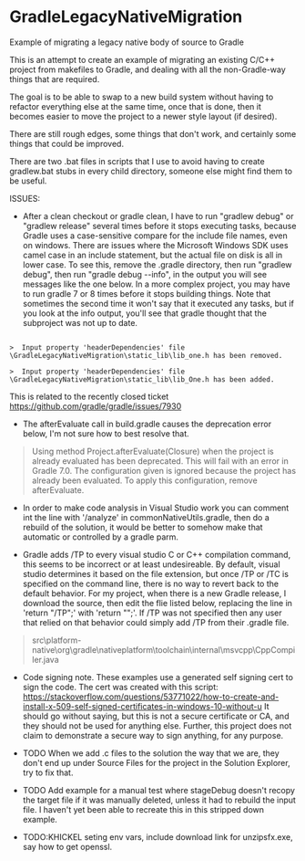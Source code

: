 # GradleLegacyNativeMigration
Example of migrating a legacy native body of source to Gradle

This is an attempt to create an example of migrating an existing C/C++ project from makefiles to Gradle, and dealing with all the non-Gradle-way things that are required.

The goal is to be able to swap to a new build system without having to refactor everything else at the same time, once that is done, then it becomes easier to move the project to a newer style layout (if desired).

There are still rough edges, some things that don't work, and certainly some things that could be improved.

There are two .bat files in scripts that I use to avoid having to create gradlew.bat stubs in every child directory, someone else might find them to be useful.

ISSUES:

* After a clean checkout or gradle clean, I have to run "gradlew debug" or "gradlew release" several times before it stops executing tasks, because Gradle
  uses a case-sensitive compare for the include file names, even on windows.
  There are issues where the Microsoft Windows SDK uses camel case in an include statement, but the actual file on disk is all in lower case.
  To see this, remove the .gradle directory, then run "gradlew debug", then run "gradle debug --info", in the output you will see messages like the one below. In a more complex project, you may have to run gradle 7 or 8 times before it stops building things.
  Note that sometimes the second time it won't say that it executed any tasks, but if you look at the info output, you'll see that gradle thought that the subproject  was not up to date.
```>Task ':subsystem_b:server_1:compileDebugCpp' is not up-to-date because:

>  Input property 'headerDependencies' file \GradleLegacyNativeMigration\static_lib\lib_one.h has been removed.

>  Input property 'headerDependencies' file \GradleLegacyNativeMigration\static_lib\lib_One.h has been added.

```
This is related to the recently closed ticket https://github.com/gradle/gradle/issues/7930


* The afterEvaluate call in build.gradle causes the deprecation error below, I'm not sure how to best resolve that.
>Using method Project.afterEvaluate(Closure) when the project is already evaluated has been deprecated. This will fail with an error in Gradle 7.0. The configuration given is ignored because the project has already been evaluated. To apply this configuration, remove afterEvaluate.

* In order to make code analysis in Visual Studio work you can comment int the line with '/analyze' in commonNativeUtils.gradle, then do a
  rebuild of the solution, it would be better to somehow make that automatic or controlled by a gradle parm.

* Gradle adds /TP to every visual studio C or C++ compilation command, this seems to be incorrect or  at least undesireable.
  By default, visual studio determines it based on the file extension, but once /TP or /TC is specified on the
  command line, there is no way to revert back to the default behavior.
  For my project, when there is a new Gradle release, I download the source,
  then edit the flie listed below, replacing the line in  'return "/TP";' with 'return "";'.
  If /TP was not specified then any user that relied on that behavior could
  simply add /TP from their .gradle file.
> src\platform-native\org\gradle\nativeplatform\toolchain\internal\msvcpp\CppCompiler.java

* Code signing note. These examples use a generated self signing cert to sign the code. The cert was created with this script: https://stackoverflow.com/questions/53771022/how-to-create-and-install-x-509-self-signed-certificates-in-windows-10-without-u
  It should go without saying, but this is not a secure certificate or CA, and they should not be used for anything else. Further, this project does not claim to demonstrate a secure way to sign anything, for any purpose.

* TODO When we add .c files to the solution the way that we are, they don't end up under Source Files for the project in the Solution Explorer, try to fix that.

* TODO Add example for a manual test where stageDebug doesn't recopy the target file if it was manually deleted, unless it had to rebuild the input file. I haven't yet been able to recreate this in this stripped down example.


* TODO:KHICKEL seting env vars, include download link for unzipsfx.exe, say how to get openssl.